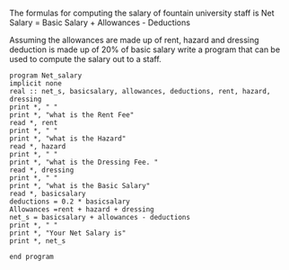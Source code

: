 The formulas for computing the salary of fountain university staff is
Net Salary = Basic Salary + Allowances - Deductions

Assuming the allowances are made up of rent, hazard and dressing
deduction is made up of 20% of basic salary write a program that can be used to compute the salary out to a staff.

```FORTRAN
program Net_salary
implicit none
real :: net_s, basicsalary, allowances, deductions, rent, hazard, dressing
print *, " "
print *, "what is the Rent Fee"
read *, rent
print *, " "
print *, "what is the Hazard"
read *, hazard
print *, " "
print *, "what is the Dressing Fee. "
read *, dressing
print *, " "
print *, "what is the Basic Salary"
read *, basicsalary
deductions = 0.2 * basicsalary
Allowances =rent + hazard + dressing 
net_s = basicsalary + allowances - deductions
print *, " "
print *, "Your Net Salary is" 
print *, net_s

end program 
```
